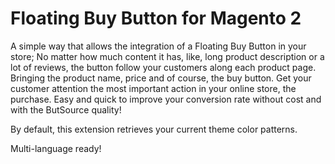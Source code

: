 Floating Buy Button for Magento 2
==================

A simple way that allows the integration of a Floating Buy Button in your store;
No matter how much content it has, like, long product description or a lot of 
reviews, the button follow your customers along each product page. Bringing the 
product name, price and of course, the buy button.
Get your customer attention the most important action in your online store, 
the purchase. Easy and quick to improve your conversion rate without cost and 
with the ButSource quality!

By default, this extension retrieves your current theme color patterns.

Multi-language ready!